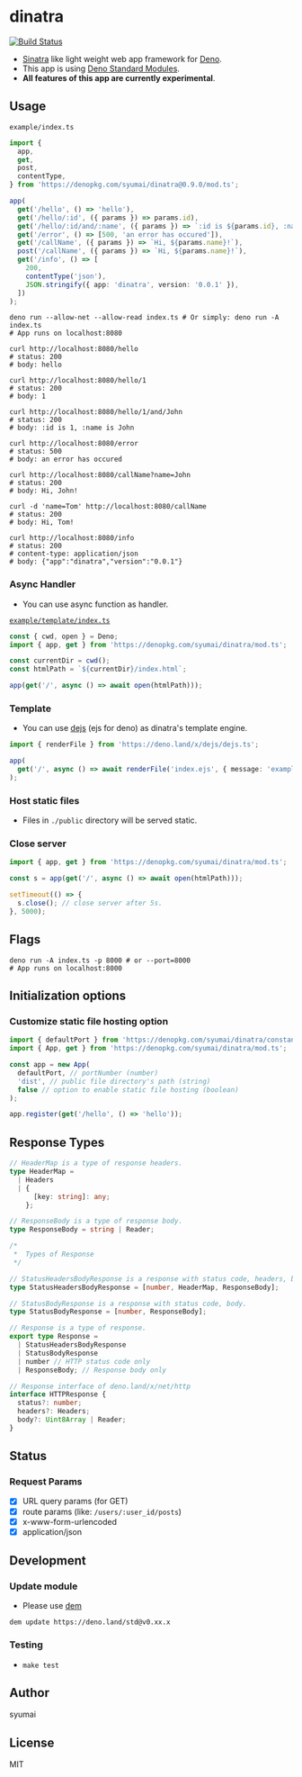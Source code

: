 # dinatra

[![Build Status](https://github.com/syumai/dinatra/workflows/test/badge.svg?branch=master)](https://github.com/syumai/dinatra/actions)

- [Sinatra](http://sinatrarb.com/) like light weight web app framework for [Deno](https://github.com/denoland/deno).
- This app is using [Deno Standard Modules](https://github.com/denoland/deno_std).
- **All features of this app are currently experimental**.

## Usage

`example/index.ts`

```ts
import {
  app,
  get,
  post,
  contentType,
} from 'https://denopkg.com/syumai/dinatra@0.9.0/mod.ts';

app(
  get('/hello', () => 'hello'),
  get('/hello/:id', ({ params }) => params.id),
  get('/hello/:id/and/:name', ({ params }) => `:id is ${params.id}, :name is ${params.name}`),
  get('/error', () => [500, 'an error has occured']),
  get('/callName', ({ params }) => `Hi, ${params.name}!`),
  post('/callName', ({ params }) => `Hi, ${params.name}!`),
  get('/info', () => [
    200,
    contentType('json'),
    JSON.stringify({ app: 'dinatra', version: '0.0.1' }),
  ])
);
```

```console
deno run --allow-net --allow-read index.ts # Or simply: deno run -A index.ts
# App runs on localhost:8080

curl http://localhost:8080/hello
# status: 200
# body: hello

curl http://localhost:8080/hello/1
# status: 200
# body: 1

curl http://localhost:8080/hello/1/and/John
# status: 200
# body: :id is 1, :name is John

curl http://localhost:8080/error
# status: 500
# body: an error has occured

curl http://localhost:8080/callName?name=John
# status: 200
# body: Hi, John!

curl -d 'name=Tom' http://localhost:8080/callName
# status: 200
# body: Hi, Tom!

curl http://localhost:8080/info
# status: 200
# content-type: application/json
# body: {"app":"dinatra","version":"0.0.1"}
```

### Async Handler

- You can use async function as handler.

[`example/template/index.ts`](https://github.com/syumai/dinatra/tree/master/example/template)

```ts
const { cwd, open } = Deno;
import { app, get } from 'https://denopkg.com/syumai/dinatra/mod.ts';

const currentDir = cwd();
const htmlPath = `${currentDir}/index.html`;

app(get('/', async () => await open(htmlPath)));
```

### Template

- You can use [dejs](https://github.com/syumai/dejs) (ejs for deno) as dinatra's template engine.

```ts
import { renderFile } from 'https://deno.land/x/dejs/dejs.ts';

app(
  get('/', async () => await renderFile('index.ejs', { message: 'example' }))
);
```

### Host static files

- Files in `./public` directory will be served static.

### Close server

```ts
import { app, get } from 'https://denopkg.com/syumai/dinatra/mod.ts';

const s = app(get('/', async () => await open(htmlPath)));

setTimeout(() => {
  s.close(); // close server after 5s.
}, 5000);
```

## Flags

```console
deno run -A index.ts -p 8000 # or --port=8000
# App runs on localhost:8000
```

## Initialization options

### Customize static file hosting option

```ts
import { defaultPort } from 'https://denopkg.com/syumai/dinatra/constants.ts';
import { App, get } from 'https://denopkg.com/syumai/dinatra/mod.ts';

const app = new App(
  defaultPort, // portNumber (number)
  'dist', // public file directory's path (string)
  false // option to enable static file hosting (boolean)
);

app.register(get('/hello', () => 'hello'));
```

## Response Types

```ts
// HeaderMap is a type of response headers.
type HeaderMap =
  | Headers
  | {
      [key: string]: any;
    };

// ResponseBody is a type of response body.
type ResponseBody = string | Reader;

/*
 *  Types of Response
 */

// StatusHeadersBodyResponse is a response with status code, headers, body.
type StatusHeadersBodyResponse = [number, HeaderMap, ResponseBody];

// StatusBodyResponse is a response with status code, body.
type StatusBodyResponse = [number, ResponseBody];

// Response is a type of response.
export type Response =
  | StatusHeadersBodyResponse
  | StatusBodyResponse
  | number // HTTP status code only
  | ResponseBody; // Response body only

// Response interface of deno.land/x/net/http
interface HTTPResponse {
  status?: number;
  headers?: Headers;
  body?: Uint8Array | Reader;
}
```

## Status

### Request Params

- [x] URL query params (for GET)
- [x] route params (like: `/users/:user_id/posts`)
- [x] x-www-form-urlencoded
- [x] application/json

## Development

### Update module

- Please use [dem](https://github.com/syumai/dem)

```
dem update https://deno.land/std@v0.xx.x
```

### Testing

- `make test`

## Author

syumai

## License

MIT
